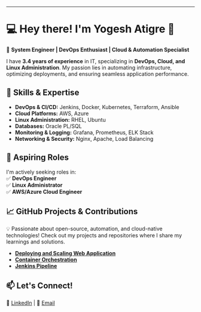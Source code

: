 ---

# 💻 **Hey there! I'm Yogesh Atigre** 👋  

🚀 **System Engineer | DevOps Enthusiast | Cloud & Automation Specialist**  

I have **3.4 years of experience** in IT, specializing in **DevOps, Cloud, and Linux Administration**. My passion lies in automating infrastructure, optimizing deployments, and ensuring seamless application performance.  

## 🌟 **Skills & Expertise**  
- **DevOps & CI/CD:** Jenkins, Docker, Kubernetes, Terraform, Ansible  
- **Cloud Platforms:** AWS, Azure  
- **Linux Administration:** RHEL, Ubuntu  
- **Databases:** Oracle PL/SQL  
- **Monitoring & Logging:** Grafana, Prometheus, ELK Stack  
- **Networking & Security:** Nginx, Apache, Load Balancing  

## 🎯 **Aspiring Roles**  
I'm actively seeking roles in:  
✅ **DevOps Engineer**  
✅ **Linux Administrator**  
✅ **AWS/Azure Cloud Engineer**  

## 📈 **GitHub Projects & Contributions**  
💡 Passionate about open-source, automation, and cloud-native technologies! Check out my projects and repositories where I share my learnings and solutions.  
- [**Deploying and Scaling Web Application**](https://github.com/YogeshAtigre/Deploying_and_Scaling_Web_Application)
- [**Container Orchestration**](https://github.com/YogeshAtigre/Graded_Assignment_on_Container_Orchestration)
- [**Jenkins Pipeline**](https://github.com/YogeshAtigre/Jenkins_CI_CD_Pipeline)

## 📫 **Let's Connect!**  
🔗 [LinkedIn](https://www.linkedin.com/in/yogesh-atigre-6146a1227) | 📧 [Email](https://www.linkedin.com/in/yogesh-atigre-6146a1227)  

